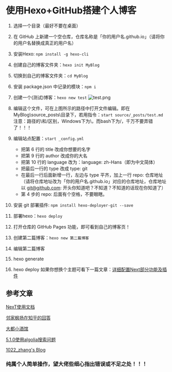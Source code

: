 # 使用Hexo+GitHub搭建个人博客

1. 选择一个目录（最好不要在桌面）
2. 在 GitHub 上新建一个空仓库，仓库名称是「你的用户名.github.io」（请将你的用户名替换成真正的用户名）
3. 安装Hexo: `npm install -g hexo-cli`
4. 创建自己的博客文件夹：`hexo init MyBlog`
5. 切换到自己的博客文件夹：`cd MyBlog`
6. 安装 package.json 中记录的模块：`npm i`
7. 创建一个(测试)博客：`hexo new test`
  ![test.png](http://upload-images.jianshu.io/upload_images/5999132-201c50fcaf5667fb.png?imageMogr2/auto-orient/strip%7CimageView2/2/w/1240)

8. 编辑这个文件，可在上图所示的路径中打开文件编辑。即在MyBlog\source\_posts\目录下，若用指令：`start source/_posts/test.md`
注意：路径的\和/区别，Windows下为\，而bash下为/，千万不要弄错了！！！
9. 编辑站点配置：`start _config.yml`
    - 把第 6 行的 title 改成你想要的名字
    - 把第 9 行的 author 改成你的大名
    - 把第 10 行的 language 改为：language: zh-Hans（即为中文简体）
    - 把最后一行的 type 改成 type: git
    - 在最后一行后面新增一行，左边与 type 平齐，加上一行 repo: 仓库地址 （请将仓库地址改为「你的用户名.github.io」对应的仓库地址，仓库地址以 git@github.com: 开头你知道吧？不知道？不知道的话现在你知道了）
    - 第 4 步的 repo: 后面有个空格，不要眼瞎。

10. 安装 git 部署插件: `npm install hexo-deployer-git --save`
11. 部署hexo：`hexo deploy`
12. 打开仓库的 GitHub Pages 功能，即可看到自己的博客页！
13. 创建第二篇博客：`hexo new 第二篇博客`
14. 编辑第二篇博客
15. hexo generate
16. hexo deploy
如果你想换个主题可看下一篇文章：[详细配置Next部分功能及插件](https://www.jianshu.com/p/00f4bc425249)

## 参考文章

[NexT使用文档](http://theme-next.iissnan.com/getting-started.html)

[邻家枫扬在知乎的回答](https://www.zhihu.com/question/46822587/answer/109403261)

[大都小酒馆](https://www.cnblogs.com/doublezcc/p/6140788.html)

[5.1.0使用algolia搜索问题](https://github.com/iissnan/hexo-theme-next/issues/1084)

[1022_zhang's Blog](https://1022-zhang.github.io/personal-blog-advanced.html)

### 纯属个人简单操作，望大佬些细心指出错误或不足之处！！！